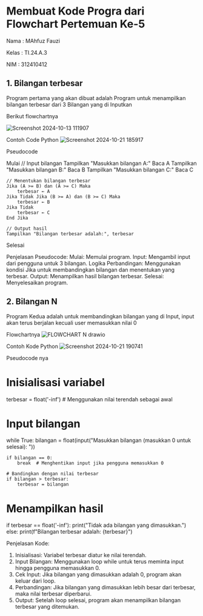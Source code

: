 # Membuat Kode Progra dari Flowchart Pertemuan Ke-5
Nama : MAhfuz Fauzi

Kelas : TI.24.A.3

NIM : 312410412

## 1. Bilangan terbesar 

Program pertama yang akan dibuat adalah Program untuk menampilkan bilangan terbesar dari 3 Bilangan yang di Inputkan

Berikut flowchartnya

![Screenshot 2024-10-13 111907](https://github.com/user-attachments/assets/1fa56203-8fae-4001-90d1-5bbde042724f)

Contoh Code Python
![Screenshot 2024-10-21 185917](https://github.com/user-attachments/assets/461fc99e-7175-4818-853a-c9dbc48b9476)

Pseudocode

Mulai
    // Input bilangan
    Tampilkan "Masukkan bilangan A:"
    Baca A
    Tampilkan "Masukkan bilangan B:"
    Baca B
    Tampilkan "Masukkan bilangan C:"
    Baca C

    // Menentukan bilangan terbesar
    Jika (A >= B) dan (A >= C) Maka
        terbesar ← A
    Jika Tidak Jika (B >= A) dan (B >= C) Maka
        terbesar ← B
    Jika Tidak
        terbesar ← C
    End Jika

    // Output hasil
    Tampilkan "Bilangan terbesar adalah:", terbesar
Selesai

Penjelasan Pseudocode:
Mulai: Memulai program.
Input: Mengambil input dari pengguna untuk 3 bilangan.
Logika Perbandingan: Menggunakan kondisi Jika untuk membandingkan bilangan dan menentukan yang terbesar.
Output: Menampilkan hasil bilangan terbesar.
Selesai: Menyelesaikan program.

## 2. Bilangan N

Program Kedua adalah untuk membandingkan bilangan yang di Input, input akan terus berjalan kecuali user memasukkan nilai 0

Flowchartnya
![FLOWCHART N drawio](https://github.com/user-attachments/assets/a82519e4-531e-4a76-aca3-746d9aebeeda)

Contoh Kode Python
![Screenshot 2024-10-21 190741](https://github.com/user-attachments/assets/b0e7d73c-400c-41a5-8d9a-69b1594016d2)

Pseudocode nya

# Inisialisasi variabel
terbesar = float('-inf')  # Menggunakan nilai terendah sebagai awal

# Input bilangan
while True:
    bilangan = float(input("Masukkan bilangan (masukkan 0 untuk selesai): "))
    
    if bilangan == 0:
        break  # Menghentikan input jika pengguna memasukkan 0
    
    # Bandingkan dengan nilai terbesar
    if bilangan > terbesar:
        terbesar = bilangan

# Menampilkan hasil
if terbesar == float('-inf'):
    print("Tidak ada bilangan yang dimasukkan.")
else:
    print(f"Bilangan terbesar adalah: {terbesar}")

Penjelasan Kode:


1. Inisialisasi: Variabel terbesar diatur ke nilai terendah.
2. Input Bilangan: Menggunakan loop while untuk terus meminta input hingga pengguna memasukkan 0.
3. Cek Input: Jika bilangan yang dimasukkan adalah 0, program akan keluar dari loop.
4. Perbandingan: Jika bilangan yang dimasukkan lebih besar dari terbesar, maka nilai terbesar diperbarui.
5. Output: Setelah loop selesai, program akan menampilkan bilangan terbesar yang ditemukan.
